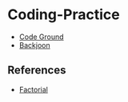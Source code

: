 # Coding-Practice

* [Code Ground](code-ground/README.md)
* [Backjoon](backjoon/README.md)


## References
 
* [Factorial](http://blog.janmr.com/2010/10/prime-factors-of-factorial-numbers.html) 
 
